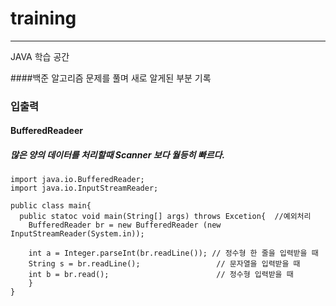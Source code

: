 # training

* * *

JAVA 학습 공간 

####백준 알고리즘 문제를 풀며 새로 알게된 부분 기록

### 입출력

#### BufferedReadeer   

##### 많은 양의 데이터를 처리할때 Scanner 보다 월등히 빠르다.   

```
import java.io.BufferedReader;
import java.io.InputStreamReader;

public class main{
  public statoc void main(String[] args) throws Excetion{  //예외처리
    BufferedReader br = new BufferedReader (new InputStreamReader(System.in));
    
    int a = Integer.parseInt(br.readLine()); // 정수형 한 줄을 입력받을 때
    String s = br.readLine();                 // 문자열을 입력받을 때
    int b = br.read();                        // 정수형 입력받을 때
    }
}
```
   
